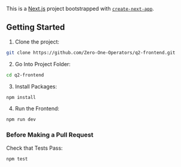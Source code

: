 This is a [Next.js](https://nextjs.org) project bootstrapped with [`create-next-app`](https://nextjs.org/docs/app/api-reference/cli/create-next-app).

## Getting Started

1. Clone the project:

```bash
git clone https://github.com/Zero-One-Operators/q2-frontend.git
```
2. Go Into Project Folder:

```bash
cd q2-frontend
```
3. Install Packages:

```bash
npm install
```

4. Run the Frontend:

```bash
npm run dev
```

### Before Making a Pull Request

Check that Tests Pass:
```bash
npm test
```
